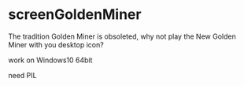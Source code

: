 # screenGoldenMiner
The tradition Golden Miner is obsoleted, why not play the New Golden Miner with you desktop icon?


work on Windows10 64bit

need PIL
